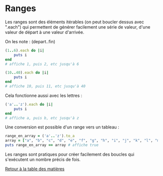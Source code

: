 # Ranges

Les ranges sont des éléments itérables (on peut boucler dessus avec ".each") qui permettent de générer facilement une série de valeur, d'une valeur de départ à une valeur d'arrivée.

On les note : (depart..fin)

```ruby
(1..6).each do |i|
    puts i
end
# affiche 1, puis 2, etc jusqu'à 6
```

```ruby
(10..40).each do |i|
    puts i
end
# affiche 10, puis 11, etc jusqu'à 40
```

Cela fonctionne aussi avec les lettres :

```ruby
('a'..'z').each do |i|
    puts i
end
# affiche a, puis b, etc jusqu'à z
```

Une conversion est possible d'un range vers un tableau :

```ruby
range_en_array = ('a'..'z').to_a
array = ["a", "b", "c", "d", "e", "f", "g", "h", "i", "j", "k", "l", "m", "n", "o", "p", "q", "r", "s", "t", "u", "v", "w", "x", "y", "z"]
puts range_en_array == array # affiche true
```

Les ranges sont pratiques pour créer facilement des boucles qui s'exécutent un nombre précis de fois.

[Retour à la table des matières](../../../)
